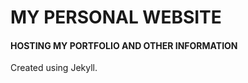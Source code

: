 MY PERSONAL WEBSITE 
====================

#### HOSTING MY PORTFOLIO AND OTHER INFORMATION

Created using Jekyll. 

